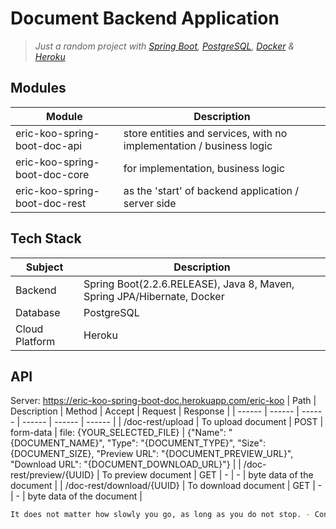 # Document Backend Application
> _Just a random project with [Spring Boot], [PostgreSQL], [Docker] & [Heroku]_

## Modules
| Module | Description |
| ------ | ------ |
| eric-koo-spring-boot-doc-api | store entities and services, with no implementation / business logic |
| eric-koo-spring-boot-doc-core | for implementation, business logic |
| eric-koo-spring-boot-doc-rest | as the 'start' of backend application / server side |

## Tech Stack
| Subject | Description |
| ------ | ------ |
| Backend | Spring Boot(2.2.6.RELEASE), Java 8, Maven, Spring JPA/Hibernate, Docker |
| Database | PostgreSQL |
| Cloud Platform | Heroku |

## API
Server: https://eric-koo-spring-boot-doc.herokuapp.com/eric-koo
| Path | Description | Method | Accept | Request | Response |
| ------ | ------ | ------ | ------ | ------ | ------ |
| /doc-rest/upload | To upload document | POST | form-data | file: {YOUR_SELECTED_FILE} | {"Name": "{DOCUMENT_NAME}", "Type": "{DOCUMENT_TYPE}", "Size": {DOCUMENT_SIZE}, "Preview URL": "{DOCUMENT_PREVIEW_URL}", "Download URL": "{DOCUMENT_DOWNLOAD_URL}"} |
| /doc-rest/preview/{UUID} | To preview document | GET | - | - | byte data of the document |
| /doc-rest/download/{UUID} | To download document | GET | - | - | byte data of the document |

```sh
It does not matter how slowly you go, as long as you do not stop. - Confucius
```

[//]: # (These are reference links used in the body of this note and get stripped out when the markdown processor does its job. There is no need to format nicely because it shouldn't be seen. Thanks SO - http://stackoverflow.com/questions/4823468/store-comments-in-markdown-syntax)

[Spring Boot]: <https://spring.io/projects/spring-boot>
[PostgreSQL]: <https://www.postgresql.org>
[Heroku]: <https://www.heroku.com>
[Docker]: <https://www.docker.com>